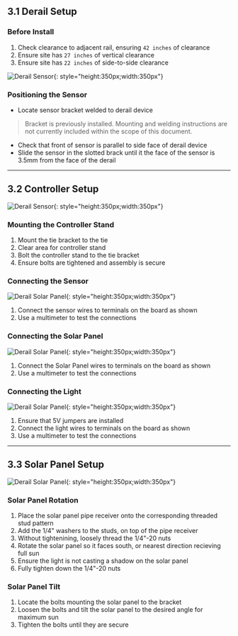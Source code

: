 ## 3.1 Derail Setup

### Before Install

1. Check clearance to adjacent rail, ensuring ``42 inches`` of clearance
2. Ensure site has ``27 inches`` of vertical clearance
3. Ensure site has ``22 inches`` of side-to-side clearance

![Derail Sensor](assets/derail_sensor.jpg){: style="height:350px;width:350px"}

### Positioning the Sensor

* Locate sensor bracket welded to derail device

> Bracket is previously installed. Mounting and welding instructions are not currently included within the scope of this document.

* Check that front of sensor is parallel to side face of derail device
* Slide the sensor in the slotted brack until it the face of the sensor is 3.5mm from the face of the derail

---

## 3.2 Controller Setup

![Derail Sensor](assets/derail_housing.jpg){: style="height:350px;width:350px"}

### Mounting the Controller Stand

1. Mount the tie bracket to the tie
2. Clear area for controller stand
3. Bolt the controller stand to the tie bracket
4. Ensure bolts are tightened and assembly is secure

### Connecting the Sensor

![Derail Solar Panel](assets/derail_board.jpg){: style="height:350px;width:350px"}

1. Connect the sensor wires to terminals on the board as shown
2. Use a multimeter to test the connections

### Connecting the Solar Panel

![Derail Solar Panel](assets/solar_control.jpg){: style="height:350px;width:350px"}

1. Connect the Solar Panel wires to terminals on the board as shown
2. Use a multimeter to test the connections

### Connecting the Light

![Derail Solar Panel](assets/derail_wire.jpg){: style="height:350px;width:350px"}

1. Ensure that 5V jumpers are installed
2. Connect the light wires to terminals on the board as shown
3. Use a multimeter to test the connections

---

## 3.3 Solar Panel Setup

![Derail Solar Panel](assets/solar_adjust.jpg){: style="height:350px;width:350px"}

### Solar Panel Rotation

1. Place the solar panel pipe receiver onto the corresponding threaded stud pattern
2. Add the 1/4" washers to the studs, on top of the pipe receiver
3. Without tightenining, loosely thread the 1/4"-20 nuts 
4. Rotate the solar panel so it faces south, or nearest direction recieving full sun
5. Ensure the light is not casting a shadow on the solar panel
6. Fully tighten down the 1/4"-20 nuts

### Solar Panel Tilt

1. Locate the bolts mounting the solar panel to the bracket
2. Loosen the bolts and tilt the solar panel to the desired angle for maximum sun
3. Tighten the bolts until they are secure

